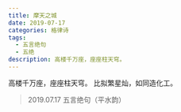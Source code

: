 ```yaml
---
title: 摩天之城
date: 2019-07-17
categories: 格律诗
tags:
  - 五言绝句
  - 五绝
description: 高楼千万座，座座柱天穹。
---
```


高楼千万座，座座柱天穹。
比拟繁星灿，如同造化工。

>2019.07.17
>五言绝句（平水韵）